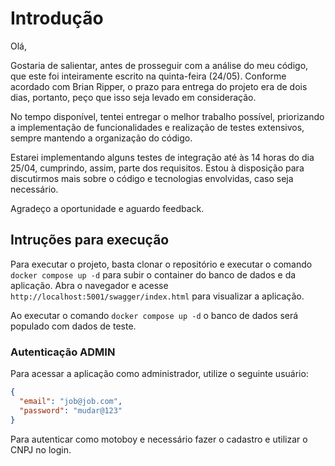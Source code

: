 # Introdução

Olá,

Gostaria de salientar, antes de prosseguir com a análise do meu código, que este foi inteiramente escrito na quinta-feira (24/05). Conforme acordado com Brian Ripper, o prazo para entrega do projeto era de dois dias, portanto, peço que isso seja levado em consideração.

No tempo disponível, tentei entregar o melhor trabalho possível, priorizando a implementação de funcionalidades e realização de testes extensivos, sempre mantendo a organização do código.

Estarei implementando alguns testes de integração até às 14 horas do dia 25/04, cumprindo, assim, parte dos requisitos. Estou à disposição para discutirmos mais sobre o código e tecnologias envolvidas, caso seja necessário.

Agradeço a oportunidade e aguardo feedback.

## Intruções para execução

Para executar o projeto, basta clonar o repositório e executar o comando `docker compose up -d` para subir o container do banco de dados e da aplicação.
Abra o navegador e acesse `http://localhost:5001/swagger/index.html` para visualizar a aplicação.

Ao executar o comando `docker compose up -d` o banco de dados será populado com dados de teste.

### Autenticação ADMIN

Para acessar a aplicação como administrador, utilize o seguinte usuário:

``` json
{
  "email": "job@job.com",
  "password": "mudar@123"
}
```
Para autenticar como motoboy e necessário fazer o cadastro e utilizar o CNPJ no login.